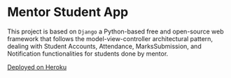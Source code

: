 
# Mentor Student App
This project is based on `Django` a Python-based free and open-source web framework that follows the model-view-controller architectural pattern, dealing with Student Accounts, Attendance, MarksSubmission, and Notification functionalities for students done by mentor.

[Deployed on Heroku](https://mentorstudentapp.herokuapp.com)


